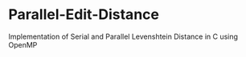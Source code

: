Parallel-Edit-Distance
======================

Implementation of Serial and Parallel Levenshtein Distance in C using OpenMP
